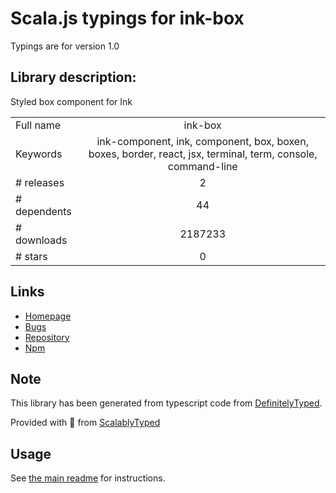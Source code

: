 
# Scala.js typings for ink-box

Typings are for version 1.0

## Library description:
Styled box component for Ink

|                    |                 |
| ------------------ | :-------------: |
| Full name          | ink-box |
| Keywords           | ink-component, ink, component, box, boxen, boxes, border, react, jsx, terminal, term, console, command-line |
| # releases         | 2 |
| # dependents       | 44 |
| # downloads        | 2187233 |
| # stars            | 0 |

## Links
- [Homepage](https://github.com/sindresorhus/ink-box#readme)
- [Bugs](https://github.com/sindresorhus/ink-box/issues)
- [Repository](https://github.com/sindresorhus/ink-box)
- [Npm](https://www.npmjs.com/package/ink-box)
    


## Note
This library has been generated from typescript code from [DefinitelyTyped](https://definitelytyped.org).

Provided with :purple_heart: from [ScalablyTyped](https://github.com/oyvindberg/ScalablyTyped)

## Usage
See [the main readme](../../readme.md) for instructions.


